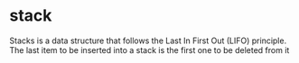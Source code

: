 # stack
Stacks is a data structure that follows the Last In First Out (LIFO) principle. The last item to be inserted into a stack is the first one to be deleted from it
